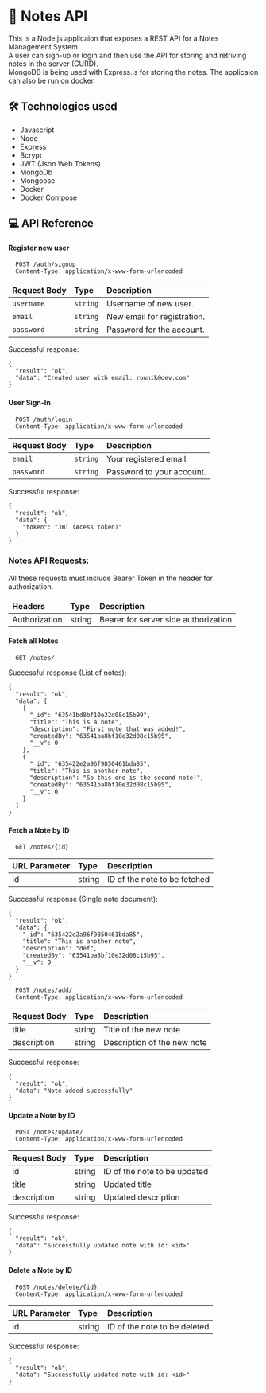 
# 📝 Notes API

This is a Node.js applicaion that exposes a REST API for a Notes Management System.   
A user can sign-up or login and then use the API for storing and retriving notes in the server (CURD).  
MongoDB is being used with Express.js for storing the notes. The applicaion can also be run on docker. 

## 🛠 Technologies used


- Javascript
- Node
- Express
- Bcrypt
- JWT (Json Web Tokens)
- MongoDb
- Mongoose
- Docker
- Docker Compose   
## 💻 API Reference

#### Register new user

```http
  POST /auth/signup
  Content-Type: application/x-www-form-urlencoded
```

| Request Body | Type     | Description                       |
| :-------- | :------- | :-------------------------------- |
| `username`      | `string` | Username of new user. |
| `email` | `string` | New email for registration. |
| `password` | `string` | Password for the account. |

Successful response: 
```
{
  "result": "ok",
  "data": "Created user with email: rounik@dev.com"
}
```


#### User Sign-In

```http
  POST /auth/login
  Content-Type: application/x-www-form-urlencoded
```

| Request Body | Type     | Description                |
| :-------- | :------- | :------------------------- |
| `email` | `string` | Your registered email. |
| `password` | `string` | Password to your account. |

Successful response: 
```
{
  "result": "ok",
  "data": {
    "token": "JWT (Acess token)"
  }
}
```

### Notes API Requests: 

All these requests must include Bearer Token in the header for authorization. 

| Headers | Type     | Description                |
| :-------- | :------- | :------------------------- |
| Authorization | string | Bearer <JWT> for server side authorization



#### Fetch all Notes

```http
  GET /notes/
```

Successful response (List of notes): 
```
{
  "result": "ok",
  "data": [
    {
      "_id": "63541bd8bf10e32d08c15b99",
      "title": "This is a note",
      "description": "First note that was added!",
      "createdBy": "63541ba8bf10e32d08c15b95",
      "__v": 0
    },
    {
      "_id": "635422e2a96f9850461bda85",
      "title": "This is another note",
      "description": "So this one is the second note!",
      "createdBy": "63541ba8bf10e32d08c15b95",
      "__v": 0
    }
  ]
}
```
#### Fetch a Note by ID

```http
  GET /notes/{id}
```

| URL Parameter | Type     | Description                |
| :-------- | :------- | :------------------------- |
| id | string | ID of the note to be fetched |

Successful response (Single note document): 
```
{
  "result": "ok",
  "data": {
    "_id": "635422e2a96f9850461bda85",
    "title": "This is another note",
    "description": "def",
    "createdBy": "63541ba8bf10e32d08c15b95",
    "__v": 0
  }
}
```

```http
  POST /notes/add/
  Content-Type: application/x-www-form-urlencoded
```

| Request Body | Type     | Description                |
| :-------- | :------- | :------------------------- |
| title | string | Title of the new note |
| description | string | Description of the new note |

Successful response: 
```
{
  "result": "ok",
  "data": "Note added successfully"
}
```

#### Update a Note by ID
```http
  POST /notes/update/
  Content-Type: application/x-www-form-urlencoded
```

| Request Body | Type     | Description                |
| :-------- | :------- | :------------------------- |
| id | string | ID of the note to be updated |
| title | string | Updated title |
| description | string | Updated description  |

Successful response: 
```
{
  "result": "ok",
  "data": "Successfully updated note with id: <id>"
}
```

#### Delete a Note by ID
```http
  POST /notes/delete/{id}
  Content-Type: application/x-www-form-urlencoded
```

| URL Parameter | Type     | Description                |
| :-------- | :------- | :------------------------- |
| id | string | ID of the note to be deleted |

Successful response: 
```
{
  "result": "ok",
  "data": "Successfully updated note with id: <id>"
}
```

